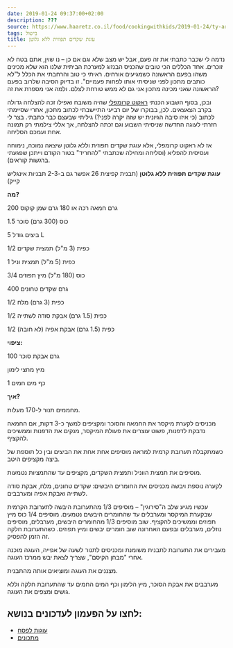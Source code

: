 ```yaml
---
date: 2019-01-24 09:37:00+02:00
description: ???
source: https://www.haaretz.co.il/food/cookingwithkids/2019-01-24/ty-article/0000017f-f8b6-d2d5-a9ff-f8be2a1e0000
tags: בישול
title: עוגת שקדים תפוזית ללא גלוטן
---
```


נדמה לי שכבר כתבתי את זה פעם, אבל יש מצב שלא וגם אם כן – נו שוין, אתם בטח לא זוכרים. אחד הכללים הכי טובים שהכניס הבנזוג למערכת הביתית שלנו הוא שלא מכינים משהו בפעם הראשונה כשמגיעים אורחים. ראיתי כי טוב והרחבתי את הכלל ל"לא כותבים מתכון לפני שניסיתי אותו לפחות פעמיים". זו בדיוק הסיבה שלרוב בפעם הראשונה שאני מכינה מתכון אני גם לא ממש טורחת לצלם. ולמה אני מספרת את זה? 

ובכן, בסוף השבוע הכנתי [ראקוט קרומפלי](/food/cookingwithkids/2018-02-15/ty-article/0000017f-f8c2-d47e-a37f-f9fe4e760000) שהיה משובח ואפילו זכה להצלחה גדולה בקרב הצאצאים. לכן, בבוקרו של יום רביעי התיישבתי לכתוב מתכון, אחרי שסיימתי לכתוב (כי איזו סיבה הגיונית יש שזה יקרה לפני?) גיליתי שבעצם כבר כתבתי. בצר לי חזרתי לעוגה החדשה שניסיתי השבוע וגם זכתה להצלחה, אך אללי צילמתי רק תמונה אחת ועמכם הסליחה. 

אז לא ראקוט קרומפלי, אלא עוגת שקדים תפוזית וללא גלוטן שיצאה נמוכה, נימוחה ועסיסית להפליא (וסליחה ומחילה שכתבתי "להחריד" בטור הקודם וייתכן שפגעתי ברגשות קוראים). 

**עוגת שקדים תפוזית ללא גלוטן** (תבנית קפיצית 26 אפשר גם ב-2-3 תבניות אינגליש קייק) 

**מה?** 

200 גרם חמאה רכה או 180 גרם שמן קוקוס 

1.5 כוס (300 גרם) סוכר 

5 ביצים גודל L 

1/2 כפית (3 מ"ל) תמצית שקדים 

1 כפית (5 מ"ל) תמצית וניל 

3/4 כוס (180 מ"ל) מיץ תפוזים 

400 גרם שקדים טחונים 

1/2 כפית (3 גרם) מלח 

1/2 כפית (1.5 גרם) אבקת סודה לשתייה 

1/2 כפית (1.5 גרם) אבקת אפיה (לא חובה) 

**ציפוי:** 

100 גרם אבקת סוכר 

מיץ מחצי לימון 

1 כף מים חמים 

**איך?** 

מחממים תנור ל-170 מעלות. 

מכניסים לקערת מיקסר את החמאה והסוכר ומקציפים למשך כ-3 דקות, אם החמאה נדבקת לדפנות, פשוט עוצרים את פעולת המיקסר, מנקים את הדפנות וממשיכים להקציף. 

כשמתקבלת תערובת קרמית למראה מוסיפים אחת אחת את הביצים ובין כל תוספת של ביצה מקציפים היטב. 

מוסיפים את תמצית הווניל ותמצית השקדים, מקציפים עד שהתמציות נטמעות. 

לקערה נוספת ויבשה מכניסים את החומרים היבשים: שקדים טחונים, מלח, אבקת סודה לשתייה ואבקת אפיה ומערבבים. 

עכשיו מגיע שלב ה"סירוגין" – מוסיפים 1/3 מהתערובת היבשה לתערובת הקרמית שבקערת המיקסר ומערבלים עד שהחומרים היבשים נטמעים. מוסיפים 1/4 כוס מיץ תפוזים וממשיכים להקציף. שוב מוסיפים 1/3 מהחומרים היבשים, מערבלים, מוסיפים נוזלים, מערבלים ובפעם האחרונה שוב חומרים יבשים ומיץ תפוזים. כשהתערובת חלקה זה הזמן להפסיק. 

מעבירים את התערובת לתבנית משומנת ומכניסים לתנור לשעה של אפייה, העוגה מוכנה אחרי "מבחן הקיסם", שצריך לצאת יבש ממרכז העוגה. 

מצננים את העוגה ומוציאים אותה מהתבנית. 

מערבבים את אבקת הסוכר, מיץ הלימון וכף המים החמים עד שהתערובת חלקה וללא גושים ומצפים את העוגה.

לחצו על הפעמון לעדכונים בנושא:
------------------------------

* [עוגות לפסח](/ty-tag/passover-cakes-0000017f-da28-d718-a5ff-faac12e50000)
* [מתכונים](/ty-tag/recipes-0000017f-da28-dea8-a77f-de6a4ba50000)